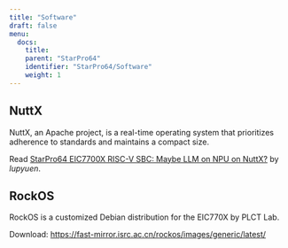 ```yaml
---
title: "Software"
draft: false
menu:
  docs:
    title:
    parent: "StarPro64"
    identifier: "StarPro64/Software"
    weight: 1
---
```


## NuttX

NuttX, an Apache project, is a real-time operating system that prioritizes adherence to standards and maintains a compact size.

Read [StarPro64 EIC7700X RISC-V SBC: Maybe LLM on NPU on NuttX?](https://lupyuen.org/articles/starpro64.html) by *lupyuen*.

## RockOS

RockOS is a customized Debian distribution for the EIC770X by PLCT Lab. 

Download: https://fast-mirror.isrc.ac.cn/rockos/images/generic/latest/